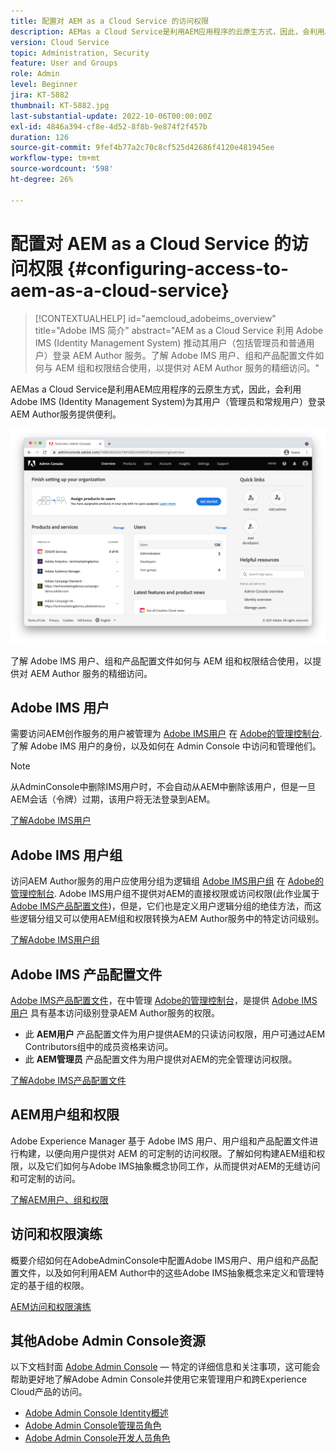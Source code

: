 ```yaml
---
title: 配置对 AEM as a Cloud Service 的访问权限
description: AEMas a Cloud Service是利用AEM应用程序的云原生方式，因此，会利用Adobe IMS (Identity Management System)帮助管理员（和常规用户）登录AEM Author服务。 了解Adobe IMS用户、用户组和产品配置文件如何与AEM组和权限结合使用，以提供对AEM Author的特定访问。
version: Cloud Service
topic: Administration, Security
feature: User and Groups
role: Admin
level: Beginner
jira: KT-5882
thumbnail: KT-5882.jpg
last-substantial-update: 2022-10-06T00:00:00Z
exl-id: 4846a394-cf8e-4d52-8f8b-9e874f2f457b
duration: 126
source-git-commit: 9fef4b77a2c70c8cf525d42686f4120e481945ee
workflow-type: tm+mt
source-wordcount: '598'
ht-degree: 26%

---
```


# 配置对 AEM as a Cloud Service 的访问权限 {#configuring-access-to-aem-as-a-cloud-service}

>[!CONTEXTUALHELP]
>id="aemcloud_adobeims_overview"
>title="Adobe IMS 简介"
>abstract="AEM as a Cloud Service 利用 Adobe IMS (Identity Management System) 推动其用户（包括管理员和普通用户）登录 AEM Author 服务。了解 Adobe IMS 用户、组和产品配置文件如何与 AEM 组和权限结合使用，以提供对 AEM Author 服务的精细访问。"

AEMas a Cloud Service是利用AEM应用程序的云原生方式，因此，会利用Adobe IMS (Identity Management System)为其用户（管理员和常规用户）登录AEM Author服务提供便利。

![Adobe Admin Console](./assets/hero.png)

了解 Adobe IMS 用户、组和产品配置文件如何与 AEM 组和权限结合使用，以提供对 AEM Author 服务的精细访问。

## Adobe IMS 用户

需要访问AEM创作服务的用户被管理为 [Adobe IMS用户](https://helpx.adobe.com/cn/enterprise/using/set-up-identity.html) 在 [Adobe的管理控制台](https://adminconsole.adobe.com). 了解 Adobe IMS 用户的身份，以及如何在 Admin Console 中访问和管理他们。

>[!NOTE]
>
>从AdminConsole中删除IMS用户时，不会自动从AEM中删除该用户，但是一旦AEM会话（令牌）过期，该用户将无法登录到AEM。


[了解Adobe IMS用户](./adobe-ims-users.md)

## Adobe IMS 用户组

访问AEM Author服务的用户应使用分组为逻辑组 [Adobe IMS用户组](https://helpx.adobe.com/cn/enterprise/using/user-groups.html) 在 [Adobe的管理控制台](https://adminconsole.adobe.com). Adobe IMS用户组不提供对AEM的直接权限或访问权限(此作业属于 [Adobe IMS产品配置文件](#adobe-ims-product-profiles))，但是，它们也是定义用户逻辑分组的绝佳方法，而这些逻辑分组又可以使用AEM组和权限转换为AEM Author服务中的特定访问级别。

[了解Adobe IMS用户组](./adobe-ims-user-groups.md)

## Adobe IMS 产品配置文件

[Adobe IMS产品配置文件](https://helpx.adobe.com/enterprise/using/manage-permissions-and-roles.html)，在中管理 [Adobe的管理控制台](https://adminconsole.adobe.com)，是提供 [Adobe IMS用户](#adobe-ims-users) 具有基本访问级别登录AEM Author服务的权限。

+ 此 __AEM用户__ 产品配置文件为用户提供AEM的只读访问权限，用户可通过AEM Contributors组中的成员资格来访问。
+ 此 __AEM管理员__ 产品配置文件为用户提供对AEM的完全管理访问权限。

[了解Adobe IMS产品配置文件](./adobe-ims-product-profiles.md)

## AEM用户组和权限

Adobe Experience Manager 基于 Adobe IMS 用户、用户组和产品配置文件进行构建，以便向用户提供对 AEM 的可定制的访问权限。了解如何构建AEM组和权限，以及它们如何与Adobe IMS抽象概念协同工作，从而提供对AEM的无缝访问和可定制的访问。

[了解AEM用户、组和权限](./aem-users-groups-and-permissions.md)

## 访问和权限演练

概要介绍如何在AdobeAdminConsole中配置Adobe IMS用户、用户组和产品配置文件，以及如何利用AEM Author中的这些Adobe IMS抽象概念来定义和管理特定的基于组的权限。

[AEM访问和权限演练](./walk-through.md)

## 其他Adobe Admin Console资源

以下文档封面 [Adobe Admin Console](https://adminconsole.adobe.com) — 特定的详细信息和关注事项，这可能会帮助更好地了解Adobe Admin Console并使用它来管理用户和跨Experience Cloud产品的访问。

+ [Adobe Admin Console Identity概述](https://helpx.adobe.com/cn/enterprise/using/identity.html)
+ [Adobe Admin Console管理员角色](https://helpx.adobe.com/enterprise/using/admin-roles.html)
+ [Adobe Admin Console开发人员角色](https://helpx.adobe.com/enterprise/using/manage-developers.html)
